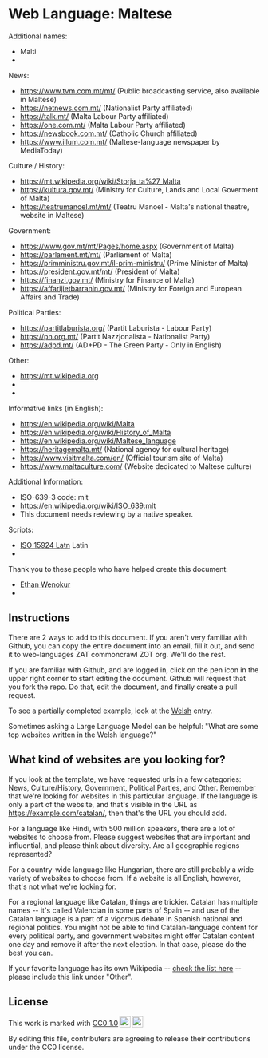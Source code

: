 # Web Language: Maltese

Additional names:
- Malti
- 

News:
- https://www.tvm.com.mt/mt/ (Public broadcasting service, also available in Maltese)
- https://netnews.com.mt/ (Nationalist Party affiliated)
- https://talk.mt/ (Malta Labour Party affiliated)
- https://one.com.mt/ (Malta Labour Party affiliated)
- https://newsbook.com.mt/ (Catholic Church affiliated)
- https://www.illum.com.mt/ (Maltese-language newspaper by MediaToday)

Culture / History:
- https://mt.wikipedia.org/wiki/Storja_ta%27_Malta
- https://kultura.gov.mt/ (Ministry for Culture, Lands and Local Goverment of Malta)
- https://teatrumanoel.mt/mt/ (Teatru Manoel - Malta's national theatre, website in Maltese)

Government:
- https://www.gov.mt/mt/Pages/home.aspx (Government of Malta)
- https://parlament.mt/mt/ (Parliament of Malta)
- https://primministru.gov.mt/il-prim-ministru/ (Prime Minister of Malta)
- https://president.gov.mt/mt/ (President of Malta)
- https://finanzi.gov.mt/ (Ministry for Finance of Malta)
- https://affarijietbarranin.gov.mt/ (Ministry for Foreign and European Affairs and Trade)

Political Parties:
- https://partitlaburista.org/ (Partit Laburista - Labour Party)
- https://pn.org.mt/ (Partit Nazzjonalista - Nationalist Party)
- https://adpd.mt/ (AD+PD - The Green Party - Only in English)

Other:
- https://mt.wikipedia.org
- 
- 

Informative links (in English):
- https://en.wikipedia.org/wiki/Malta
- https://en.wikipedia.org/wiki/History_of_Malta
- https://en.wikipedia.org/wiki/Maltese_language
- https://heritagemalta.mt/ (National agency for cultural heritage)
- https://www.visitmalta.com/en/ (Official tourism site of Malta)
- https://www.maltaculture.com/ (Website dedicated to Maltese culture)

Additional Information:
- ISO-639-3 code: mlt
- https://en.wikipedia.org/wiki/ISO_639:mlt
- This document needs reviewing by a native speaker.


Scripts:
- <a href="https://en.wikipedia.org/wiki/ISO_15924">ISO 15924 Latn</a> Latin
- 

Thank you to these people who have helped create this document:
- [Ethan Wenokur](https://github.com/e-Winnie)
- 

## Instructions

There are 2 ways to add to this document. If you aren't very familiar
with Github, you can copy the entire document into an email, fill it
out, and send it to web-languages ZAT commoncrawl ZOT org. We'll do the rest.

If you are familiar with Github, and are logged in, click on the pen
icon in the upper right corner to start editing the document.
Github will request that you fork the repo. Do that, edit the
document, and finally create a pull request.

To see a partially completed example, look at the
[Welsh](../living/welsh.md) entry.

Sometimes asking a Large Language Model can be helpful: "What are some
top websites written in the Welsh language?"

## What kind of websites are you looking for?

If you look at the template, we have requested urls in a few
categories: News, Culture/History, Government, Political Parties, and
Other. Remember that we're looking for websites in this particular
language. If the language is only a part of the website, and that's
visible in the URL as https://example.com/catalan/, then that's the
URL you should add.

For a language like Hindi, with 500 million speakers, there are a lot
of websites to choose from. Please suggest websites that are important
and influential, and please think about diversity. Are all geographic
regions represented?

For a country-wide language like Hungarian, there are still probably a
wide variety of websites to choose from. If a website is all English,
however, that's not what we're looking for.

For a regional language like Catalan, things are trickier. Catalan has
multiple names -- it's called Valencian in some parts of Spain -- and
use of the Catalan language is a part of a vigorous debate in Spanish
national and regional politics. You might not be able to find
Catalan-language content for every political party, and government
websites might offer Catalan content one day and remove it after
the next election. In that case, please do the best you can.

If your favorite language has its own Wikipedia -- [check the list here](https://en.wikipedia.org/wiki/List_of_Wikipedias) --
please include this link under "Other".

## License

<p xmlns:cc="http://creativecommons.org/ns#" >This work is marked with <a href="https://creativecommons.org/publicdomain/zero/1.0/?ref=chooser-v1" target="_blank" rel="license noopener noreferrer" style="display:inline-block;">CC0 1.0<img style="height:22px!important;margin-left:3px;vertical-align:text-bottom;" src="https://mirrors.creativecommons.org/presskit/icons/cc.svg?ref=chooser-v1" alt=""><img style="height:22px!important;margin-left:3px;vertical-align:text-bottom;" src="https://mirrors.creativecommons.org/presskit/icons/zero.svg?ref=chooser-v1" alt=""></a></p>

By editing this file, contributers are agreeing to release their contributions under the CC0 license.
